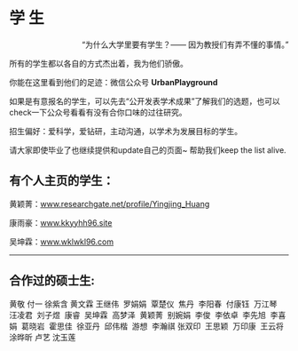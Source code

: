 # 学 生 
<p align="right">“为什么大学里要有学生？—— 因为教授们有弄不懂的事情。”</p>
所有的学生都以各自的方式杰出着，我为他们骄傲。

你能在这里看到他们的足迹：微信公众号 **UrbanPlayground**

如果是有意报名的学生，可以先去“公开发表学术成果”了解我们的选题，也可以check一下公众号看看有没有合你口味的过往研究。

招生偏好：爱科学，爱钻研，主动沟通，以学术为发展目标的学生。

请大家即使毕业了也继续提供和update自己的页面~ 帮助我们keep the list alive.

## 有个人主页的学生：

黄颖菁：www.researchgate.net/profile/Yingjing_Huang

康雨豪：www.kkyyhh96.site

吴坤霖：www.wklwkl96.com


---

## 合作过的硕士生:  
黄敬
付一
徐紫含
黄文霖
王继伟 
罗娟娟 
覃楚仪 
焦丹 
李阳春 
付康钰 
万江琴 
汪凌君 
刘子煜 
康睿 
吴坤霖 
高梦泽 
黄颖菁 
别婉娟 
李俊 
李依卓 
李先旭 
李喜娟 
葛晓岩 
霍思佳 
徐亚丹 
邱伟楷 
游想 
李瀚祺 
张双印 
王思颖 
万印康 
王云将 
涂晔昕 
卢艺 
沈玉莲 


